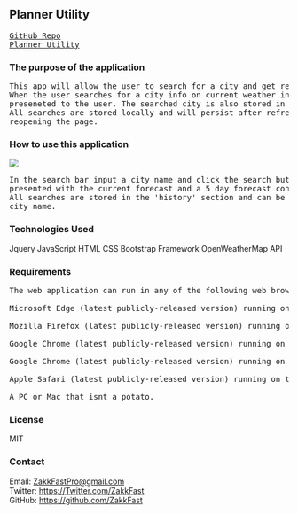 ## Planner Utility
<pre>
<a href='https://github.com/ZakkFast/iWeather'>GitHub Repo</a>
<a href='https://zakkfast.github.io/iWeather/'>Planner Utility</a>
</pre>

### The purpose of the application
<pre>
This app will allow the user to search for a city and get relevent weather information. 
When the user searches for a city info on current weather info and a 5 day forecase is
preseneted to the user. The searched city is also stored in a list for easy call back. 
All searches are stored locally and will persist after refreshig or closing and 
reopening the page.
</pre>

### How to use this application
<img src='assets/images/iWeather.gif'>
<pre>
In the search bar input a city name and click the search button. You will then be 
presented with the current forecast and a 5 day forecast containing weather information. 
All searches are stored in the 'history' section and can be recalled by clicking on the 
city name.
</pre>

### Technologies Used
Jquery
JavaScript
HTML
CSS
Bootstrap Framework
OpenWeatherMap API


### Requirements
<pre>
The web application can run in any of the following web browsers running on the specified operating systems:

Microsoft Edge (latest publicly-released version) running on Windows 10, Window 8.1, Windows 8, Windows 7

Mozilla Firefox (latest publicly-released version) running on Windows 10, Windows 8.1, Windows 8, or Windows 7

Google Chrome (latest publicly-released version) running on Windows 10, Windows 8.1, Windows 8, Windows 7

Google Chrome (latest publicly-released version) running on the two latest publicly-release Mac OS versions

Apple Safari (latest publicly-released version) running on the two latest publicly-release Mac OS versions, or Apple iPad

A PC or Mac that isnt a potato.
</pre>

### License 
MIT

### Contact

Email: ZakkFastPro@gmail.com<br>
Twitter: https://Twitter.com/ZakkFast<br>
GitHub: https://github.com/ZakkFast<br>

